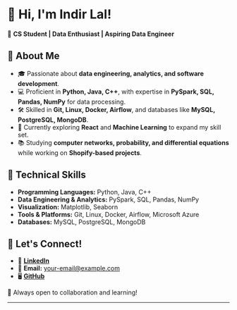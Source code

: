 # 👋 Hi, I'm Indir Lal!  

🚀 **CS Student | Data Enthusiast | Aspiring Data Engineer**  

## 🔹 About Me  
- 🎓 Passionate about **data engineering, analytics, and software development**.  
- 💻 Proficient in **Python, Java, C++**, with expertise in **PySpark, SQL, Pandas, NumPy** for data processing.  
- 🛠 Skilled in **Git, Linux, Docker, Airflow**, and databases like **MySQL, PostgreSQL, MongoDB**.  
- 🌱 Currently exploring **React** and **Machine Learning** to expand my skill set.  
- 📚 Studying **computer networks, probability, and differential equations** while working on **Shopify-based projects**.  

## 🔹 Technical Skills  
- **Programming Languages:** Python, Java, C++  
- **Data Engineering & Analytics:** PySpark, SQL, Pandas, NumPy  
- **Visualization:** Matplotlib, Seaborn  
- **Tools & Platforms:** Git, Linux, Docker, Airflow, Microsoft Azure  
- **Databases:** MySQL, PostgreSQL, MongoDB  

## 🔹 Let's Connect!  
- 💼 **[LinkedIn](www.linkedin.com/in/indir-lal)**  
- 📧 **Email:** [your-email@example.com](mailto:indirlal4516@gmail.com)  
- 🖥️ **[GitHub](https://github.com/Indir07)**  

🚀 Always open to collaboration and learning!  

---

